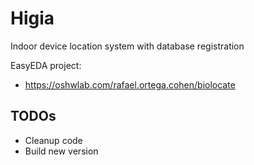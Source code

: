 # Higia

Indoor device location system with database registration

EasyEDA project:

- https://oshwlab.com/rafael.ortega.cohen/biolocate

## TODOs

- Cleanup code
- Build new version
